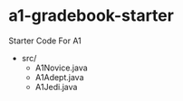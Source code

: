 # a1-gradebook-starter
Starter Code For A1

* src/
  * A1Novice.java
  * A1Adept.java
  * A1Jedi.java
  
  
